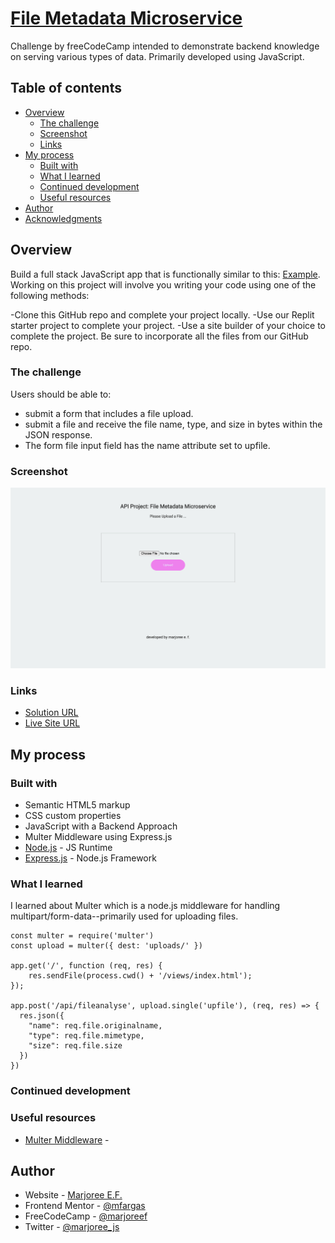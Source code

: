 # [File Metadata Microservice](https://www.freecodecamp.org/learn/back-end-development-and-apis/back-end-development-and-apis-projects/file-metadata-microservice)
Challenge by freeCodeCamp intended to demonstrate backend knowledge on serving various types of data. Primarily developed using JavaScript.

## Table of contents

- [Overview](#overview)
  - [The challenge](#the-challenge)
  - [Screenshot](#screenshot)
  - [Links](#links)
- [My process](#my-process)
  - [Built with](#built-with)
  - [What I learned](#what-i-learned)
  - [Continued development](#continued-development)
  - [Useful resources](#useful-resources)
- [Author](#author)
- [Acknowledgments](#acknowledgments)

## Overview
Build a full stack JavaScript app that is functionally similar to this:  [Example](https://file-metadata-microservice.freecodecamp.rocks/). Working on this project will involve you writing your code using one of the following methods:

-Clone this GitHub repo and complete your project locally.
-Use our Replit starter project to complete your project.
-Use a site builder of your choice to complete the project. Be sure to incorporate all the files from our GitHub repo.

### The challenge

Users should be able to:

- submit a form that includes a file upload.
- submit a file and receive the file name, type, and size in bytes within the JSON response.
- The form file input field has the name attribute set to upfile.

### Screenshot

![Screenshot of Website](./public/result-1.png)
<!-- Result 1
![Result 1](./public/result-2.png) -->

### Links

- [Solution URL](https://github.com/mfargas/filemetadata-project.git)
- [Live Site URL](https://margie-file-metadata-proj.herokuapp.com/)

## My process

### Built with

- Semantic HTML5 markup
- CSS custom properties
- JavaScript with a Backend Approach
- Multer Middleware using Express.js
- [Node.js](https://nodejs.org/en/) - JS Runtime
- [Express.js](http://expressjs.com/) - Node.js Framework


### What I learned
I learned about Multer which is a node.js middleware for handling multipart/form-data--primarily used for uploading files.

```
const multer = require('multer')
const upload = multer({ dest: 'uploads/' })

app.get('/', function (req, res) {
    res.sendFile(process.cwd() + '/views/index.html');
});

app.post('/api/fileanalyse', upload.single('upfile'), (req, res) => {
  res.json({
    "name": req.file.originalname,
    "type": req.file.mimetype,
    "size": req.file.size
  })
})
```

### Continued development
### Useful resources
- [Multer Middleware](http://expressjs.com/en/resources/middleware/multer.html) -

## Author

- Website - [Marjoree E.F.](https://www.marjoree.com)
- Frontend Mentor - [@mfargas](https://www.frontendmentor.io/profile/mfargas)
- FreeCodeCamp - [@marjoreef](https://www.freecodecamp.org/marjoreef)
- Twitter - [@marjoree_js](https://www.twitter.com/yourusername)

<!-- ## Acknowledgments -->